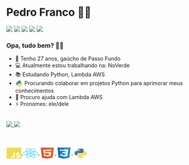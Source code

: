 # Pedro Franco 👨‍💻
<div> 
    <a href="https://instagram.com/thepedrofranco" target="_blank"><img src="https://img.shields.io/badge/-Instagram-%23E4405F?style=for-the-badge&logo=instagram&logoColor=white" target="_blank"></a>    
    <a href="https://discord.gg/#1238" target="_blank"><img src="https://img.shields.io/badge/Discord-7289DA?style=for-the-badge&logo=discord&logoColor=white" target="_blank"></a>
     <a href = "mailto:peedrofranco94@gmail.com"><img src="https://img.shields.io/badge/-Gmail-%23333?style=for-the-badge&logo=gmail&logoColor=white" target="_blank"></a>
    <a href="https://www.linkedin.com/in/peedrofranco/" target="_blank"><img src="https://img.shields.io/badge/-LinkedIn-%230077B5?style=for-the-badge&logo=linkedin&logoColor=white" target="_blank"></a> 
    <a href="https://steamcommunity.com/profiles/76561198435069867/" target="_blank"><img src="https://img.shields.io/badge/Steam-000000?style=for-the-badge&logo=steam&logoColor=white" target="_blank"></a> 
</div>

### Opa, tudo bem? 🤟🏼

- 🔞 Tenho 27 anos, gaúcho de Passo Fundo
- 💻 Atualmente estou trabalhando na: NoVerde
- 📚 Estudando Python, Lambda AWS
- <img align="center" alt="Python" height="20" width="20" src="https://raw.githubusercontent.com/devicons/devicon/master/icons/python/python-original.svg"> Procurando colaborar em projetos Python para aprimorar meus conhecimentos
- 🔎 Procuro ajuda com Lambda AWS
- ⚡ Pronomes: ele/dele
<br><br>

<div>
    <a href="https://github.com/peedrofranco">
    <img height="180em" src="https://github-readme-stats.vercel.app/api?username=peedrofranco&show_icons=true&theme=tokyonight&include_all_commits=true&count_private=true"/>
    <img height="180em" src="https://github-readme-stats.vercel.app/api/top-langs/?username=peedrofranco&layout=compact&langs_count=7&theme=tokyonight"/>
</div><br><br>

<div style="display: inline_block"><br>
  <img align="center" alt="Js" height="30" width="40" src="https://raw.githubusercontent.com/devicons/devicon/master/icons/javascript/javascript-plain.svg">
  <img align="center" alt="React" height="30" width="40" src="https://raw.githubusercontent.com/devicons/devicon/master/icons/react/react-original.svg">
  <img align="center" alt="HTML" height="30" width="40" src="https://raw.githubusercontent.com/devicons/devicon/master/icons/html5/html5-original.svg">
  <img align="center" alt="CSS" height="30" width="40" src="https://raw.githubusercontent.com/devicons/devicon/master/icons/css3/css3-original.svg">
  <img align="center" alt="Python" height="30" width="40" src="https://raw.githubusercontent.com/devicons/devicon/master/icons/python/python-original.svg">  
</div><br><br>
